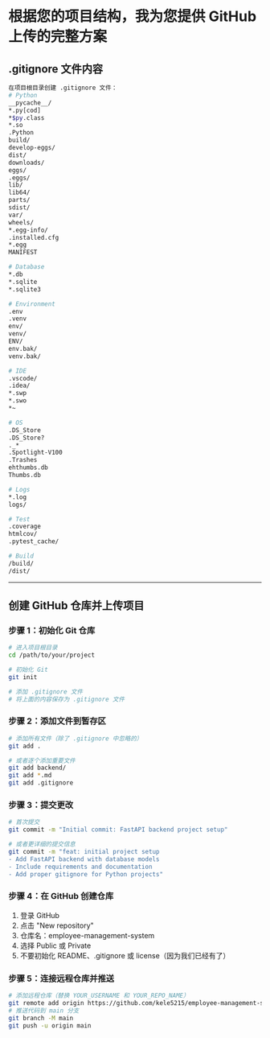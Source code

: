 # 根据您的项目结构，我为您提供 GitHub 上传的完整方案

## .gitignore 文件内容
```bash
在项目根目录创建 .gitignore 文件：
# Python
__pycache__/
*.py[cod]
*$py.class
*.so
.Python
build/
develop-eggs/
dist/
downloads/
eggs/
.eggs/
lib/
lib64/
parts/
sdist/
var/
wheels/
*.egg-info/
.installed.cfg
*.egg
MANIFEST

# Database
*.db
*.sqlite
*.sqlite3

# Environment
.env
.venv
env/
venv/
ENV/
env.bak/
venv.bak/

# IDE
.vscode/
.idea/
*.swp
*.swo
*~

# OS
.DS_Store
.DS_Store?
._*
.Spotlight-V100
.Trashes
ehthumbs.db
Thumbs.db

# Logs
*.log
logs/

# Test
.coverage
htmlcov/
.pytest_cache/

# Build
/build/
/dist/
```
---
## 创建 GitHub 仓库并上传项目
### 步骤 1：初始化 Git 仓库
```bash
# 进入项目根目录
cd /path/to/your/project

# 初始化 Git
git init

# 添加 .gitignore 文件
# 将上面的内容保存为 .gitignore 文件
```
### 步骤 2：添加文件到暂存区
```bash
# 添加所有文件（除了 .gitignore 中忽略的）
git add .

# 或者逐个添加重要文件
git add backend/
git add *.md
git add .gitignore
```
### 步骤 3：提交更改
```bash
# 首次提交
git commit -m "Initial commit: FastAPI backend project setup"

# 或者更详细的提交信息
git commit -m "feat: initial project setup
- Add FastAPI backend with database models
- Include requirements and documentation
- Add proper gitignore for Python projects"
```
### 步骤 4：在 GitHub 创建仓库
1. 登录 GitHub
1. 点击 "New repository"
1. 仓库名：employee-management-system
1. 选择 Public 或 Private
1. 不要初始化 README、.gitignore 或 license（因为我们已经有了）

### 步骤 5：连接远程仓库并推送
```bash
# 添加远程仓库（替换 YOUR_USERNAME 和 YOUR_REPO_NAME）
git remote add origin https://github.com/kele5215/employee-management-system.git
# 推送代码到 main 分支
git branch -M main
git push -u origin main
```
